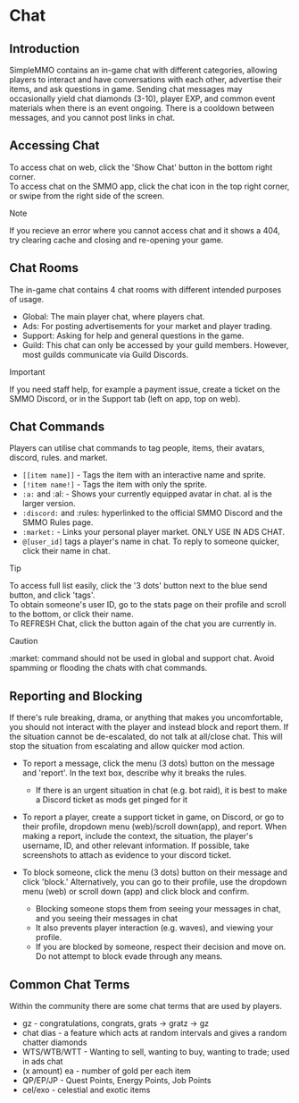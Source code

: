 # Chat

## Introduction 
SimpleMMO contains an in-game chat with different categories, allowing players to interact and have conversations with each other, advertise their items, and ask questions in game. Sending chat messages may occasionally yield chat diamonds (3-10), player EXP, and common event materials when there is an event ongoing. There is a  cooldown between messages, and you cannot post links in chat.  

## Accessing Chat
To access chat on web, click the 'Show Chat' button in the bottom right corner.  
To access chat on the SMMO app, click the chat icon in the top right corner, or swipe from the right side of the screen.

> [!NOTE]
> If you recieve an error where you cannot access chat and it shows a 404, try clearing cache and closing and re-opening your game.

## Chat Rooms
The in-game chat contains 4 chat rooms with different intended purposes of usage. 
- Global: The main player chat, where players chat. 
- Ads: For posting advertisements for your market and player trading.
- Support: Asking for help and general questions in the game.
- Guild: This chat can only be accessed by your guild members. However, most guilds communicate via Guild Discords.

> [!IMPORTANT]
> If you need staff help, for example a payment issue, create a ticket on the SMMO Discord, or in the Support tab (left on app, top on web).

## Chat Commands
Players can utilise chat commands to tag people, items, their avatars, discord, rules. and market. 
- `[[item name]]` - Tags the item with an interactive name and sprite.
- `[!item name!]` - Tags the item with only the sprite.
- `:a:` and \:al: - Shows your currently equipped avatar in chat. al is the larger version.
- `:discord:` and \:rules: hyperlinked to the official SMMO Discord and the SMMO Rules page.
- `:market:` - Links your personal player market. ONLY USE IN ADS CHAT.
- `@[user_id]` tags a player's name in chat. To reply to someone quicker, click their name in chat.

> [!TIP]
> To access full list easily, click the '3 dots' button next to the blue send button, and click 'tags'.  
> To obtain someone's user ID, go to the stats page on their profile and scroll to the bottom, or click their name.  
> To REFRESH Chat, click the button again of the chat you are currently in.  


> [!CAUTION]
> :market: command should not be used in global and support chat. Avoid spamming or flooding the chats with chat commands.

## Reporting and Blocking

If there's rule breaking, drama, or anything that makes you uncomfortable, you should not interact with the player and instead block and report them. If the situation cannot be de-escalated, do not talk at all/close chat. This will stop the situation from escalating and allow quicker mod action.

- To report a message, click the menu (3 dots) button on the message and 'report'. In the text box, describe why it breaks the rules.
  - If there is an urgent situation in chat (e.g. bot raid), it is best to make a Discord ticket as mods get pinged for it
- To report a player, create a support ticket in game, on Discord, or go to their profile, dropdown menu (web)/scroll down(app), and report. When making a report, include the context, the situation, the player's username, ID, and other relevant information. If possible, take screenshots to attach as evidence to your discord ticket.


- To block someone, click the menu (3 dots) button on their message and click 'block.' Alternatively, you can go to their profile, use the dropdown menu (web) or scroll down (app) and click block and confirm.
  - Blocking someone stops them from seeing your messages in chat, and you seeing their messages in chat
  - It also prevents player interaction (e.g. waves), and viewing your profile.
  - If you are blocked by someone, respect their decision and move on. Do not attempt to block evade through any means.

## Common Chat Terms
Within the community there are some chat terms that are used by players.
- gz - congratulations, congrats, grats -> gratz -> gz
- chat dias - a feature which acts at random intervals and gives a random chatter diamonds
- WTS/WTB/WTT - Wanting to sell, wanting to buy, wanting to trade; used in ads chat
- (x amount) ea - number of gold per each item
-  QP/EP/JP - Quest Points, Energy Points, Job Points
-  cel/exo - celestial and exotic items
